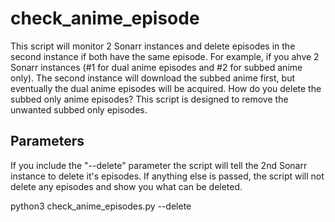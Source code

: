 # check_anime_episode
This script will monitor 2 Sonarr instances and delete episodes in the second instance if both have the same episode. For example, if you ahve 2 Sonarr instances (#1 for dual anime episodes and #2 for subbed anime only). The second instance will download the subbed anime first, but eventually the dual anime episodes will be acquired. How do you delete the subbed only anime episodes? This script is designed to remove the unwanted subbed only episodes.

## Parameters
If you include the "--delete" parameter the script will tell the 2nd Sonarr instance to delete it's episodes. If anything else is passed, the script will not delete any episodes and show you what can be deleted.

python3 check_anime_episodes.py --delete
